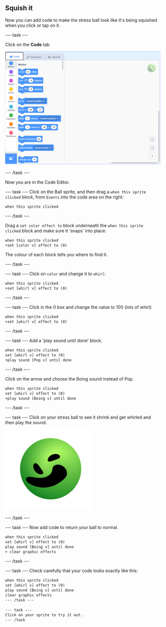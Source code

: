 ## Squish it
Now you can add code to make the stress ball look like it's being squished when you click or tap on it. 

--- task ---

Click on the **Code** tab

![screenshot](images/balls-code.png)

--- /task ---

Now you are in the Code Editor.

--- task ---
Click on the Ball sprite, and then drag a `when this sprite clicked` block, from `Events` into the code area on the right:

```blocks3
when this sprite clicked
```

--- /task ---

Drag a `set color effect to` block underneath the `when this sprite clicked` block and make sure it 'snaps' into place: 

```blocks3
when this sprite clicked
+set [color v] effect to (0)
```

The colour of each block tells you where to find it. 

--- /task ---

--- task ---
Click on `color` and change it to `whirl`:

```blocks3
when this sprite clicked
+set [whirl v] effect to (0)
```

--- /task ---

--- task ---
Click in the 0 box and change the value to 100 (lots of whirl)

```blocks3
when this sprite clicked
+set [whirl v] effect to (0)
```
--- /task ---

--- task ---
Add a 'play sound until done' block.

```blocks3
when this sprite clicked
set [whirl v] effect to (0)
+play sound [Pop v] until done
```

--- /task ---

Click on the arrow and choose the Boing sound instead of Pop.

```blocks3
when this sprite clicked
set [whirl v] effect to (0)
+play sound [Boing v] until done
```
--- /task ---

--- task ---
Click on your stress ball to see it shrink and get whirled and then play the sound.

![screenshot](images/balls-effect.png)

--- /task ---

--- task ---
Now add code to return your ball to normal.

```blocks3
when this sprite clicked
set [whirl v] effect to (0)
play sound [Boing v] until done
+ clear graphic effects
```
--- /task ---

--- task ---
Check carefully that your code looks exactly like this:

```blocks3
when this sprite clicked
set [whirl v] effect to (0)
play sound [Boing v] until done
clear graphic effects
--- /task ---

--- task ---
Click on your sprite to try it out. 
--- /task

